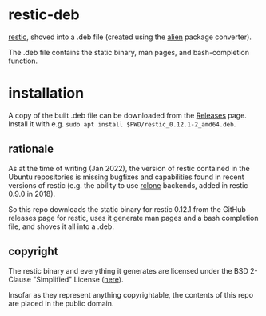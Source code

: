 
# restic-deb

[restic][restic-repo], shoved into a .deb file (created
using the [alien][alien] package converter).

The .deb file contains the static binary, man pages,
and bash-completion function.

# installation

A copy of the built .deb file can be downloaded from
the [Releases][releases] page. Install it with e.g.
`sudo apt install $PWD/restic_0.12.1-2_amd64.deb`.

[releases]: https://github.com/phlummox-dev/restic-deb/releases/

## rationale

As at the time of writing (Jan 2022), the version of restic contained in
the Ubuntu repositories is missing bugfixes and capabilities found in
recent versions of restic (e.g. the ability to use [rclone][rclone]
backends, added in restic 0.9.0 in 2018).

So this repo downloads the static binary for restic 0.12.1 from the
GitHub releases page for restic, uses it generate man pages and a bash
completion file, and shoves it all into a .deb.

[restic-repo]: https://github.com/restic/restic/ 
[alien]: https://sourceforge.net/projects/alien-pkg-convert/
[rclone]: https://github.com/rclone/rclone 

## copyright

The restic binary and everything it generates are licensed under the BSD
2-Clause "Simplified" License ([here][restic-license]).

[restic-license]: https://github.com/restic/restic/blob/master/LICENSE

Insofar as they represent anything copyrightable, the contents of this
repo are placed in the public domain.

